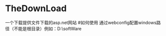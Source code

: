 # TheDownLoad
一个下载提供文件下载的asp.net网站
#如何使用
通过webconfig配置windows路径（不能是根目录）例如：D:\softWare
<add key="rootFolder" value="D:\QQ File"></add>
